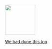 
<p align="centre">
  <a href="https://github.com/samirkape">
      <img height="100em" src="https://github-readme-stats-eight-theta.vercel.app/api?username=samirkape&show_icons=true&include_all_commits=true&hide=contribs,prs,issues&count_private=true&show_owner=true" 
  </a>
</p>

We had done [this too](https://www.youtube.com/watch?v=FiVYFWIkNSA&t=140s)
